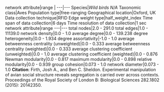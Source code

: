 network attribute|range
|
---|---
Species|*Wild birds N/A*
Taxonomic class|Aves
Population type|free-ranging
Geographical location|Oxford, UK
Data collection technique|RFID
Edge weight type|half_weight_index
Time span of data collection|6 days
Time resolution of data collection|1 sec
network attribute|range
---|---
total nodes|2.0 - 291.0
total edges|1.0 - 11139.0
network density|0.0 - 1.0
average degree|0.0 - 139.238
degree heterogeneity|0.0 - 1.934
degree assortativity|-1.0 - 1.0
average betweenness centrality (unweighted)|0.0 - 0.333
average betweenness centrality (weighted)|0.0 - 0.333
average clustering coefficient (unweighted)|0.0 - 1.0
average clustering coefficient (weighted)|0.0 - 0.876
Newman modularity|0.0 - 0.817
maximum modularity|0.0 - 0.898
relative modularity|0.0 - 0.939
group cohesion|0.073 - 1.0
network diameter|0.073 - 1.0
**Citation**: Firth, Josh A., and Ben C. Sheldon. 
Experimental manipulation of avian social structure reveals segregation is carried over across contexts.
 Proceedings of the Royal Society of London B: Biological Sciences 282.1802 (2015): 20142350.